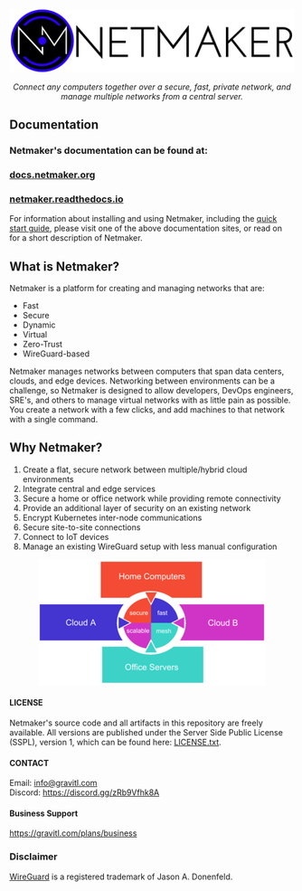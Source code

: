 
<p align="center">
  <img src="netmaker.png"><break/>
</p>
<p align="center">
<i>Connect any computers together over a secure, fast, private network, and manage multiple networks from a central server.</i> 
</p>

## Documentation

### Netmaker's documentation can be found at:  
###  [docs.netmaker.org](https://docs.netmaker.org)
###  [netmaker.readthedocs.io](https://netmaker.readthedocs.io)
  
For information about installing and using Netmaker, including the [quick start guide](https://docs.netmaker.org/quick-start.html), please visit one of the above documentation sites, or read on for a short description of Netmaker.

## What is Netmaker?
Netmaker is a platform for creating and managing networks that are:

- Fast
- Secure
- Dynamic
- Virtual
- Zero-Trust
- WireGuard-based

Netmaker manages networks between computers that span data centers, clouds, and edge devices. Networking between environments can be a challenge, so Netmaker is designed to allow developers, DevOps engineers, SRE's, and others to manage virtual networks with as little pain as possible. You create a network with a few clicks, and add machines to that network with a single command.

## Why Netmaker?
 1. Create a flat, secure network between multiple/hybrid cloud environments
 2. Integrate central and edge services
 3. Secure a home or office network while providing remote connectivity
 4. Provide an additional layer of security on an existing network
 5. Encrypt Kubernetes inter-node communications
 6. Secure site-to-site connections
 7. Connect to IoT devices
 8. Manage an existing WireGuard setup with less manual configuration

<p align="center">
  <img src="mesh-diagram.png">
</p>


#### LICENSE

Netmaker's source code and all artifacts in this repository are freely available. All versions are published under the Server Side Public License (SSPL), version 1, which can be found here: [LICENSE.txt](./LICENSE.txt).

#### CONTACT

Email: info@gravitl.com  
Discord: https://discord.gg/zRb9Vfhk8A

#### Business Support

https://gravitl.com/plans/business

### Disclaimer
 [WireGuard](https://wireguard.com/) is a registered trademark of Jason A. Donenfeld.